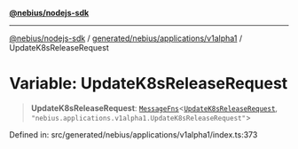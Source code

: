 [**@nebius/nodejs-sdk**](../../../../../README.md)

***

[@nebius/nodejs-sdk](../../../../../README.md) / [generated/nebius/applications/v1alpha1](../README.md) / UpdateK8sReleaseRequest

# Variable: UpdateK8sReleaseRequest

> **UpdateK8sReleaseRequest**: [`MessageFns`](../../../../../runtime/protos/core/interfaces/MessageFns.md)\<[`UpdateK8sReleaseRequest`](../interfaces/UpdateK8sReleaseRequest.md), `"nebius.applications.v1alpha1.UpdateK8sReleaseRequest"`\>

Defined in: src/generated/nebius/applications/v1alpha1/index.ts:373
